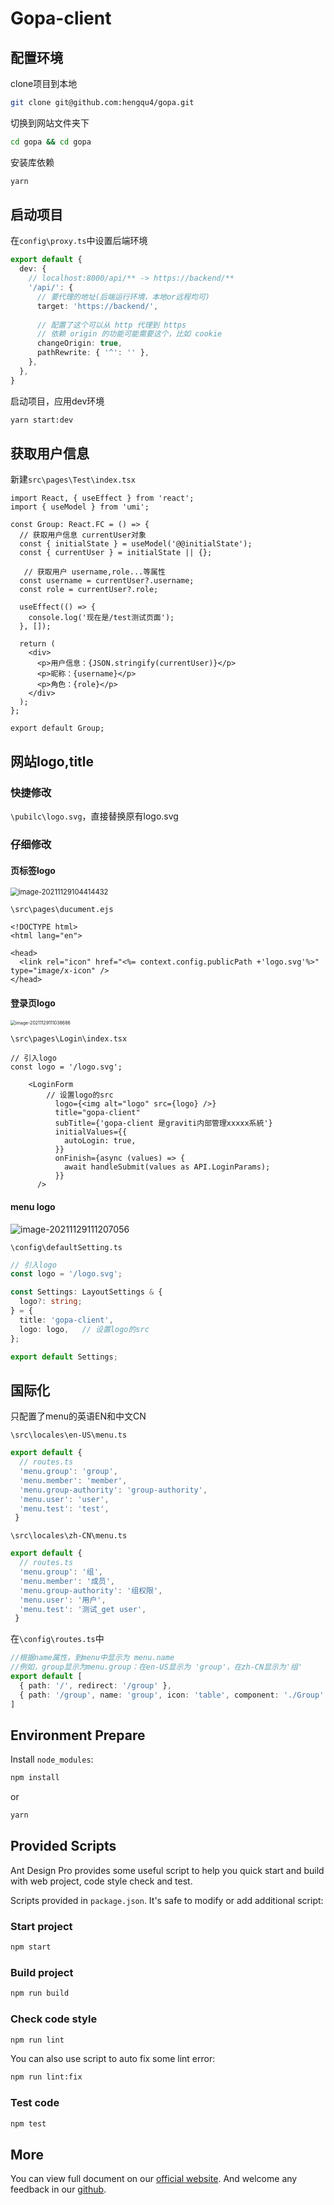 # Gopa-client

## 配置环境

clone项目到本地

```bash
git clone git@github.com:hengqu4/gopa.git
```

切换到网站文件夹下

```bash
cd gopa && cd gopa
```

安装库依赖

```bash
yarn
```

## 启动项目

在`config\proxy.ts`中设置后端环境

```ts
export default {
  dev: {
    // localhost:8000/api/** -> https://backend/**
    '/api/': {
      // 要代理的地址(后端运行环境，本地or远程均可)
      target: 'https://backend/',
        
      // 配置了这个可以从 http 代理到 https
      // 依赖 origin 的功能可能需要这个，比如 cookie
      changeOrigin: true,
      pathRewrite: { '^': '' },
    },
  },
}
```

启动项目，应用dev环境

```bash
yarn start:dev
```



## 获取用户信息

新建`src\pages\Test\index.tsx`

```tsx
import React, { useEffect } from 'react';
import { useModel } from 'umi';

const Group: React.FC = () => {
  // 获取用户信息 currentUser对象
  const { initialState } = useModel('@@initialState');
  const { currentUser } = initialState || {};
    
   // 获取用户 username,role...等属性
  const username = currentUser?.username;
  const role = currentUser?.role;

  useEffect(() => {
    console.log('现在是/test测试页面');
  }, []);

  return (
    <div>
      <p>用户信息：{JSON.stringify(currentUser)}</p>
      <p>昵称：{username}</p>
      <p>角色：{role}</p>
    </div>
  );
};

export default Group;
```



## 网站logo,title

### 快捷修改

`\pubilc\logo.svg`，直接替换原有logo.svg

### 仔细修改

#### 页标签logo

<img src="README.assets/image-20211129104414432.png" alt="image-20211129104414432" style="zoom:80%;" />

`\src\pages\ducument.ejs`

```ejs
<!DOCTYPE html>
<html lang="en">

<head>
  <link rel="icon" href="<%= context.config.publicPath +'logo.svg'%>" type="image/x-icon" />
</head>
```



#### 登录页logo

<img src="README.assets/image-20211129111038686.png" alt="image-20211129111038686" style="zoom:50%;" />

`\src\pages\Login\index.tsx`

```tsx
// 引入logo
const logo = '/logo.svg';

	<LoginForm
        // 设置logo的src
          logo={<img alt="logo" src={logo} />}
          title="gopa-client"
          subTitle={'gopa-client 是graviti内部管理xxxxx系統'}
          initialValues={{
            autoLogin: true,
          }}
          onFinish={async (values) => {
            await handleSubmit(values as API.LoginParams);
          }}
      />
```



#### menu logo

![image-20211129111207056](README.assets/image-20211129111207056.png)

`\config\defaultSetting.ts`

```ts
// 引入logo
const logo = '/logo.svg';

const Settings: LayoutSettings & {
  logo?: string;
} = {
  title: 'gopa-client',
  logo: logo,	// 设置logo的src
};

export default Settings;
```

## 国际化

只配置了menu的英语EN和中文CN

`\src\locales\en-US\menu.ts`

```ts
export default {
  // routes.ts
  'menu.group': 'group',
  'menu.member': 'member',
  'menu.group-authority': 'group-authority',
  'menu.user': 'user',
  'menu.test': 'test',
 }
```

`\src\locales\zh-CN\menu.ts`

```ts
export default {
  // routes.ts
  'menu.group': '组',
  'menu.member': '成员',
  'menu.group-authority': '组权限',
  'menu.user': '用户',
  'menu.test': '测试_get user',
 }
```



在`\config\routes.ts`中

```ts
//根据name属性，到menu中显示为 menu.name
//例如，group显示为menu.group：在en-US显示为 'group'，在zh-CN显示为'组'
export default [
  { path: '/', redirect: '/group' },
  { path: '/group', name: 'group', icon: 'table', component: './Group' },
]
```



## Environment Prepare

Install `node_modules`:

```bash
npm install
```

or

```bash
yarn
```

## Provided Scripts

Ant Design Pro provides some useful script to help you quick start and build with web project, code style check and test.

Scripts provided in `package.json`. It's safe to modify or add additional script:

### Start project

```bash
npm start
```

### Build project

```bash
npm run build
```

### Check code style

```bash
npm run lint
```

You can also use script to auto fix some lint error:

```bash
npm run lint:fix
```

### Test code

```bash
npm test
```

## More

You can view full document on our [official website](https://pro.ant.design). And welcome any feedback in our [github](https://github.com/ant-design/ant-design-pro).
